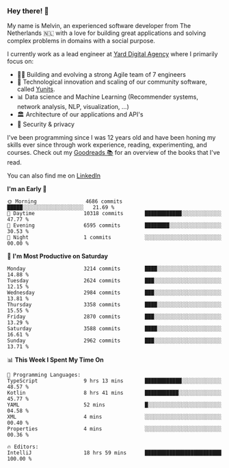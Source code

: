 ### Hey there! 👋

My name is Melvin, an experienced software developer from The Netherlands 🇳🇱 with a love for building great applications and solving complex problems in domains with a social purpose. 

I currently work as a lead engineer at [Yard Digital Agency](https://github.com/yardinternet) where I primarily focus on:

* 👏🏼 Building and evolving a strong Agile team of 7 engineers
* 🚀 Technological innovation and scaling of our community software, called [Yunits](https://www.yunits.com/).
* 📊 Data science and Machine Learning (Recommender systems, network analysis, NLP, visualization, ...)
* 🏛 Architecture of our applications and API's
* 🔐 Security & privacy

I've been programming since I was 12 years old and have been honing my skills ever since through work experience, reading, experimenting, and courses.
Check out my [Goodreads 📚](https://goodreads.com/melvinkoopmans) for an overview of the books that I've read. 

You can also find me on [LinkedIn](https://www.linkedin.com/in/melvinkoopmans)

<!--START_SECTION:waka-->
**I'm an Early 🐤** 

```text
🌞 Morning                4686 commits        █████░░░░░░░░░░░░░░░░░░░░   21.69 % 
🌆 Daytime                10318 commits       ████████████░░░░░░░░░░░░░   47.77 % 
🌃 Evening                6595 commits        ████████░░░░░░░░░░░░░░░░░   30.53 % 
🌙 Night                  1 commits           ░░░░░░░░░░░░░░░░░░░░░░░░░   00.00 % 
```
📅 **I'm Most Productive on Saturday** 

```text
Monday                   3214 commits        ████░░░░░░░░░░░░░░░░░░░░░   14.88 % 
Tuesday                  2624 commits        ███░░░░░░░░░░░░░░░░░░░░░░   12.15 % 
Wednesday                2984 commits        ███░░░░░░░░░░░░░░░░░░░░░░   13.81 % 
Thursday                 3358 commits        ████░░░░░░░░░░░░░░░░░░░░░   15.55 % 
Friday                   2870 commits        ███░░░░░░░░░░░░░░░░░░░░░░   13.29 % 
Saturday                 3588 commits        ████░░░░░░░░░░░░░░░░░░░░░   16.61 % 
Sunday                   2962 commits        ███░░░░░░░░░░░░░░░░░░░░░░   13.71 % 
```


📊 **This Week I Spent My Time On** 

```text
💬 Programming Languages: 
TypeScript               9 hrs 13 mins       ████████████░░░░░░░░░░░░░   48.57 % 
Kotlin                   8 hrs 41 mins       ███████████░░░░░░░░░░░░░░   45.77 % 
YAML                     52 mins             █░░░░░░░░░░░░░░░░░░░░░░░░   04.58 % 
XML                      4 mins              ░░░░░░░░░░░░░░░░░░░░░░░░░   00.40 % 
Properties               4 mins              ░░░░░░░░░░░░░░░░░░░░░░░░░   00.36 % 

🔥 Editors: 
IntelliJ                 18 hrs 59 mins      █████████████████████████   100.00 % 
```


<!--END_SECTION:waka-->
